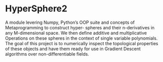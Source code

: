 # HyperSphere2

A module levering Numpy, Python’s OOP suite and concepts of Metaprogramming to construct hyper-
spheres and their n-derivatives in any M-dimensional space. We then define additive and multiplicative
Operations on these spheres in the context of single variable polynomials. The goal of this project is to
numerically inspect the topological properties of these objects and have them ready for use in Gradient
Descent algorithms over non-differentiable fields.
